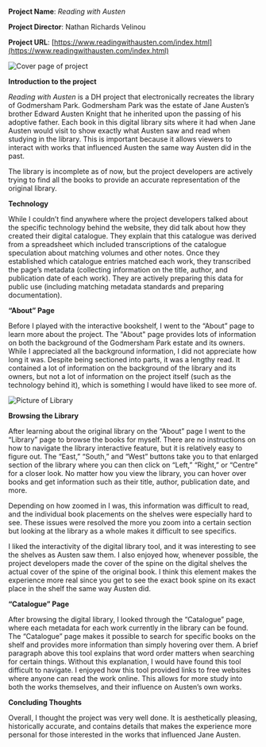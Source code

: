 **Project Name**: *Reading with Austen*

**Project Director**: Nathan Richards Velinou

**Project URL**: [https://www.readingwithausten.com/index.html](https://www.readingwithausten.com/index.html)

![Cover page of project](https://hannahyetter.github.io/HannahYetter/images/cover-page-reading-austen-2.png)

**Introduction to the project**

*Reading with Austen* is a DH project that electronically recreates the library of Godmersham Park. Godmersham Park was the estate of Jane Austen’s brother Edward Austen Knight that he inherited upon the passing of his adoptive father. Each book in this digital library sits where it had when Jane Austen would visit to show exactly what Austen saw and read when studying in the library. This is important because it allows viewers to interact with works that influenced Austen the same way Austen did in the past.

The library is incomplete as of now, but the project developers are actively trying to find all the books to provide an accurate representation of the original library.


**Technology**

While I couldn’t find anywhere where the project developers talked about the specific technology behind the website, they did talk about how they created their digital catalogue. They explain that this catalogue was derived from a spreadsheet which included transcriptions of the catalogue speculation about matching volumes and other notes. Once they established which catalogue entries matched each work, they transcribed the page’s metadata (collecting information on the title, author, and publication date of each work). They are actively preparing this data for public use (including matching metadata standards and preparing documentation). 


**“About” Page**

Before I played with the interactive bookshelf, I went to the “About” page to learn more about the project. The "About" page provides lots of information on both the background of the Godmersham Park estate and its owners. While I appreciated all the background information, I did not appreciate how long it was. Despite being sectioned into parts, it was a lengthy read. It contained a lot of information on the background of the library and its owners, but not a lot of information on the project itself (such as the technology behind it), which is something I would have liked to see more of.

![Picture of Library](https://hannahyetter.github.io/HannahYetter/images/pic-library-info-small-2.png)

**Browsing the Library**

After learning about the original library on the “About” page I went to the “Library” page to browse the books for myself. There are no instructions on how to navigate the library interactive feature, but it is relatively easy to figure out. The “East,” “South,” and “West” buttons take you to that enlarged section of the library where you can then click on “Left,” “Right,” or “Centre” for a closer look. No matter how you view the library, you can hover over books and get information such as their title, author, publication date, and more.

Depending on how zoomed in I was, this information was difficult to read, and the individual book placements on the shelves were especially hard to see. These issues were resolved the more you zoom into a certain section but looking at the library as a whole makes it difficult to see specifics.

I liked the interactivity of the digital library tool, and it was interesting to see the shelves as Austen saw them. I also enjoyed how, whenever possible, the project developers made the cover of the spine on the digital shelves the actual cover of the spine of the original book. I think this element makes the experience more real since you get to see the exact book spine on its exact place in the shelf the same way Austen did.


**“Catalogue” Page**

After browsing the digital library, I looked through the “Catalogue” page, where each metadata for each work currently in the library can be found. The “Catalogue” page makes it possible to search for specific books on the shelf and provides more information than simply hovering over them. A brief paragraph above this tool explains that word order matters when searching for certain things. Without this explanation, I would have found this tool difficult to navigate. I enjoyed how this tool provided links to free websites where anyone can read the work online. This allows for more study into both the works themselves, and their influence on Austen’s own works.


**Concluding Thoughts**

Overall, I thought the project was very well done. It is aesthetically pleasing, historically accurate, and contains details that makes the experience more personal for those interested in the works that influenced Jane Austen. 
